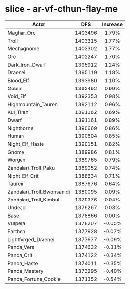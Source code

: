 # slice - ar-vf-cthun-flay-me
| Actor | DPS | Increase |
|---|:---:|:---:|
|Maghar_Orc|1403496|1.79%|
|Troll|1403315|1.77%|
|Mechagnome|1403302|1.77%|
|Orc|1402247|1.70%|
|Dark_Iron_Dwarf|1395912|1.24%|
|Draenei|1395119|1.18%|
|Blood_Elf|1393980|1.10%|
|Goblin|1392492|0.99%|
|Void_Elf|1392353|0.98%|
|Highmountain_Tauren|1392112|0.96%|
|Kul_Tiran|1391182|0.89%|
|Dwarf|1391161|0.89%|
|Nightborne|1390669|0.86%|
|Human|1390604|0.85%|
|Night_Elf_Haste|1390151|0.82%|
|Gnome|1389986|0.81%|
|Worgen|1389765|0.79%|
|Zandalari_Troll_Paku|1389052|0.74%|
|Night_Elf_Crit|1388634|0.71%|
|Tauren|1387676|0.64%|
|Zandalari_Troll_Bwonsamdi|1380095|0.09%|
|Zandalari_Troll_Kimbul|1379376|0.04%|
|Undead|1379267|0.03%|
|Base|1378866|0.00%|
|Vulpera|1378207|-0.05%|
|Earthen|1377928|-0.07%|
|Lightforged_Draenei|1377677|-0.09%|
|Panda_Vers|1374632|-0.31%|
|Panda_Crit|1374122|-0.34%|
|Panda_Haste|1374011|-0.35%|
|Panda_Mastery|1373295|-0.40%|
|Panda_Fortune_Cookie|1371352|-0.54%|
